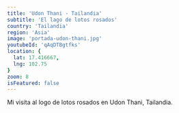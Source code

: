 ```yaml
---
title: 'Udon Thani - Tailandia'
subtitle: 'El lago de lotos rosados'
country: 'Tailandia'
region: 'Asia'
image: 'portada-udon-thani.jpg'
youtubeId: 'qAqDTBgtfks'
location: {
  lat: 17.416667,
  lng: 102.75
}
zoom: 8
isFeatured: false
---
```


Mi visita al logo de lotos rosados en Udon Thani, Tailandia.